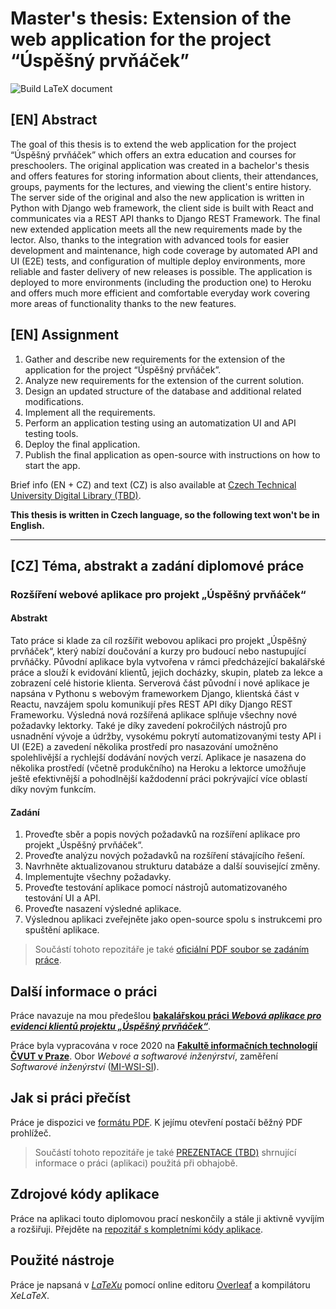 # Master's thesis: Extension of the web application for the project “Úspěšný prvňáček”
![Build LaTeX document](https://github.com/rodlukas/masters-thesis/workflows/Build%20LaTeX%20document/badge.svg)
## [EN] Abstract
The goal of this thesis is to extend the web application for the project “Úspěšný
prvňáček” which offers an extra education and courses for preschoolers. The
original application was created in a bachelor's thesis and offers features for
storing information about clients, their attendances, groups, payments for the
lectures, and viewing the client's entire history. The server side of the original
and also the new application is written in Python with Django web framework,
the client side is built with React and communicates via a REST API thanks
to Django REST Framework. The final new extended application meets all
the new requirements made by the lector. Also, thanks to the integration with
advanced tools for easier development and maintenance, high code coverage
by automated API and UI (E2E) tests, and configuration of multiple deploy
environments, more reliable and faster delivery of new releases is possible.
The application is deployed to more environments (including the production
one) to Heroku and offers much more efficient and comfortable everyday work
covering more areas of functionality thanks to the new features.

## [EN] Assignment
1. Gather and describe new requirements for the extension of the application for the project “Úspěšný prvňáček”.
2. Analyze new requirements for the extension of the current solution.
3. Design an updated structure of the database and additional related modifications.
4. Implement all the requirements.
5. Perform an application testing using an automatization UI and API testing tools.
6. Deploy the final application.
7. Publish the final application as open-source with instructions on how to start the app.

Brief info (EN + CZ) and text (CZ) is also available at [Czech Technical University Digital Library (TBD)](http://hdl.handle.net/).

**This thesis is written in Czech language, so the following text won't be in English.**

***
## [CZ] Téma, abstrakt a zadání diplomové práce
### Rozšíření webové aplikace pro projekt „Úspěšný prvňáček“
#### Abstrakt
Tato práce si klade za cíl rozšířit webovou aplikaci pro projekt „Úspěšný prvňáček“,
který nabízí doučování a kurzy pro budoucí nebo nastupující prvňáčky.
Původní aplikace byla vytvořena v rámci předcházející bakalářské práce
a slouží k evidování klientů, jejich docházky, skupin, plateb za lekce a zobrazení
celé historie klienta. Serverová část původní i nové aplikace je napsána
v Pythonu s webovým frameworkem Django, klientská část v Reactu, navzájem
spolu komunikují přes REST API díky Django REST Frameworku. Výsledná
nová rozšířená aplikace splňuje všechny nové požadavky lektorky. Také
je díky zavedení pokročilých nástrojů pro usnadnění vývoje a údržby, vysokému
pokrytí automatizovanými testy API i UI (E2E) a zavedení několika
prostředí pro nasazování umožněno spolehlivější a rychlejší dodávání nových
verzí. Aplikace je nasazena do několika prostředí (včetně produkčního) na Heroku
a lektorce umožňuje ještě efektivnější a pohodlnější každodenní práci
pokrývající více oblastí díky novým funkcím.

#### Zadání
1. Proveďte sběr a popis nových požadavků na rozšíření aplikace pro projekt „Úspěšný prvňáček“.
2. Proveďte analýzu nových požadavků na rozšíření stávajícího řešení.
3. Navrhněte aktualizovanou strukturu databáze a další související změny.
4. Implementujte všechny požadavky.
5. Proveďte testování aplikace pomocí nástrojů automatizovaného testování UI a API.
6. Proveďte nasazení výsledné aplikace.
7. Výslednou aplikaci zveřejněte jako open-source spolu s instrukcemi pro spuštění aplikace.
> Součástí tohoto repozitáře je také [oficiální PDF soubor se zadáním práce](https://github.com/rodlukas/masters-thesis/raw/master/zadani.pdf).
## Další informace o práci
Práce navazuje na mou předešlou **[bakalářskou práci *Webová aplikace pro evidenci klientů projektu „Úspěšný prvňáček“*](https://github.com/rodlukas/bachelors-thesis)**.

Práce byla vypracována v roce 2020 na **[Fakultě informačních technologií ČVUT v Praze](https://fit.cvut.cz/)**. Obor *Webové a softwarové inženýrství*, zaměření *Softwarové inženýrství* ([MI-WSI-SI](http://bk.fit.cvut.cz/cz/plany/pl30013758.html)).
## Jak si práci přečíst
Práce je dispozici ve [formátu PDF](https://github.com/rodlukas/masters-thesis/raw/master/DP.pdf). K jejímu otevření postačí běžný PDF prohlížeč.
> Součástí tohoto repozitáře je také [PREZENTACE (TBD)](https://github.com/rodlukas/masters-thesis/raw/master/prezentace/DP_prezentace.pdf) shrnující informace o práci (aplikaci) použitá při obhajobě.
## Zdrojové kódy aplikace
Práce na aplikaci touto diplomovou prací neskončily a stále ji aktivně vyvíjím a rozšiřuji. Přejděte na [repozitář s kompletními kódy aplikace](https://github.com/rodlukas/UP-admin).
## Použité nástroje
Práce je napsaná v [*LaTeXu*](https://www.latex-project.org/about/) pomocí online editoru [Overleaf](https://www.overleaf.com/) a kompilátoru *XeLaTeX*.
